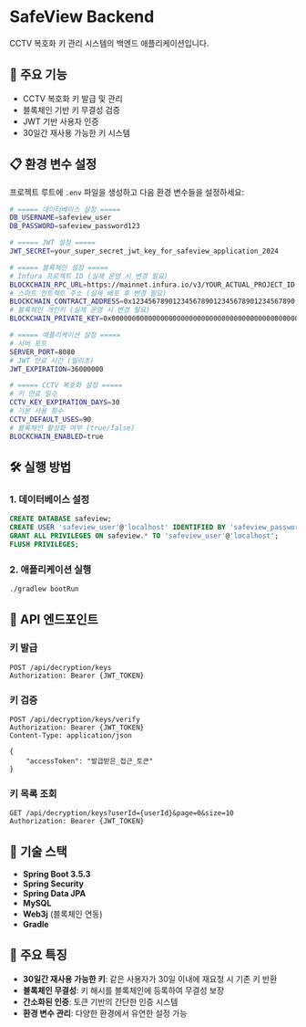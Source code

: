# SafeView Backend

CCTV 복호화 키 관리 시스템의 백엔드 애플리케이션입니다.

## 🚀 주요 기능

- CCTV 복호화 키 발급 및 관리
- 블록체인 기반 키 무결성 검증
- JWT 기반 사용자 인증
- 30일간 재사용 가능한 키 시스템

## 📋 환경 변수 설정

프로젝트 루트에 `.env` 파일을 생성하고 다음 환경 변수들을 설정하세요:

```bash
# ===== 데이터베이스 설정 =====
DB_USERNAME=safeview_user
DB_PASSWORD=safeview_password123

# ===== JWT 설정 =====
JWT_SECRET=your_super_secret_jwt_key_for_safeview_application_2024

# ===== 블록체인 설정 =====
# Infura 프로젝트 ID (실제 운영 시 변경 필요)
BLOCKCHAIN_RPC_URL=https://mainnet.infura.io/v3/YOUR_ACTUAL_PROJECT_ID
# 스마트 컨트랙트 주소 (실제 배포 후 변경 필요)
BLOCKCHAIN_CONTRACT_ADDRESS=0x1234567890123456789012345678901234567890
# 블록체인 개인키 (실제 운영 시 변경 필요)
BLOCKCHAIN_PRIVATE_KEY=0x0000000000000000000000000000000000000000000000000000000000000001

# ===== 애플리케이션 설정 =====
# 서버 포트
SERVER_PORT=8080
# JWT 만료 시간 (밀리초)
JWT_EXPIRATION=36000000

# ===== CCTV 복호화 설정 =====
# 키 만료 일수
CCTV_KEY_EXPIRATION_DAYS=30
# 기본 사용 횟수
CCTV_DEFAULT_USES=90
# 블록체인 활성화 여부 (true/false)
BLOCKCHAIN_ENABLED=true
```

## 🛠️ 실행 방법

### 1. 데이터베이스 설정
```sql
CREATE DATABASE safeview;
CREATE USER 'safeview_user'@'localhost' IDENTIFIED BY 'safeview_password123';
GRANT ALL PRIVILEGES ON safeview.* TO 'safeview_user'@'localhost';
FLUSH PRIVILEGES;
```

### 2. 애플리케이션 실행
```bash
./gradlew bootRun
```

## 📡 API 엔드포인트

### 키 발급
```
POST /api/decryption/keys
Authorization: Bearer {JWT_TOKEN}
```

### 키 검증
```
POST /api/decryption/keys/verify
Authorization: Bearer {JWT_TOKEN}
Content-Type: application/json

{
    "accessToken": "발급받은_접근_토큰"
}
```

### 키 목록 조회
```
GET /api/decryption/keys?userId={userId}&page=0&size=10
Authorization: Bearer {JWT_TOKEN}
```

## 🔧 기술 스택

- **Spring Boot 3.5.3**
- **Spring Security**
- **Spring Data JPA**
- **MySQL**
- **Web3j** (블록체인 연동)
- **Gradle**

## 📝 주요 특징

- **30일간 재사용 가능한 키**: 같은 사용자가 30일 이내에 재요청 시 기존 키 반환
- **블록체인 무결성**: 키 해시를 블록체인에 등록하여 무결성 보장
- **간소화된 인증**: 토큰 기반의 간단한 인증 시스템
- **환경 변수 관리**: 다양한 환경에서 유연한 설정 가능
